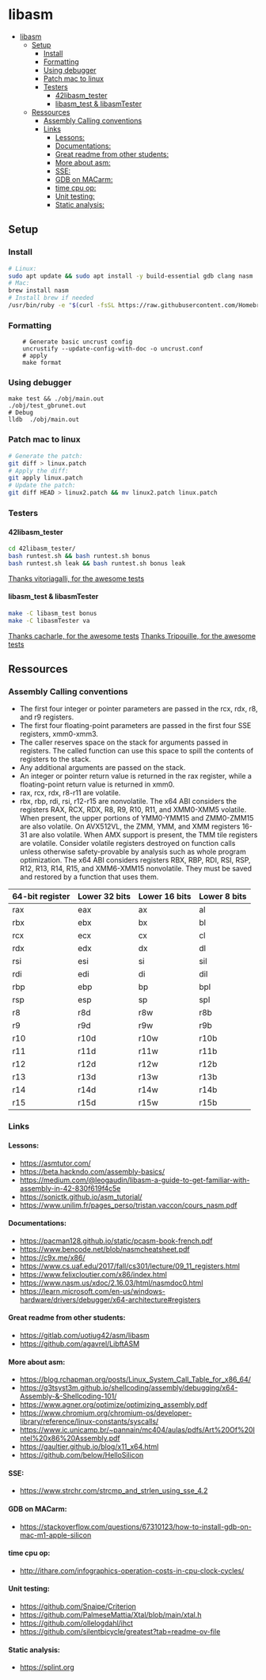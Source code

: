 # libasm
- [libasm](#libasm)
  - [Setup](#setup)
    - [Install](#install)
    - [Formatting](#formatting)
    - [Using debugger](#using-debugger)
    - [Patch mac to linux](#patch-mac-to-linux)
    - [Testers](#testers)
      - [42libasm\_tester](#42libasm_tester)
      - [libasm\_test \& libasmTester](#libasm_test--libasmtester)
  - [Ressources](#ressources)
    - [Assembly Calling conventions](#assembly-calling-conventions)
    - [Links](#links)
      - [Lessons:](#lessons)
      - [Documentations:](#documentations)
      - [Great readme from other students:](#great-readme-from-other-students)
      - [More about asm:](#more-about-asm)
      - [SSE:](#sse)
      - [GDB on MACarm:](#gdb-on-macarm)
      - [time cpu op:](#time-cpu-op)
      - [Unit testing:](#unit-testing)
      - [Static analysis:](#static-analysis)

## Setup

### Install
```bash
# Linux:
sudo apt update && sudo apt install -y build-essential gdb clang nasm
# Mac:
brew install nasm
# Install brew if needed
/usr/bin/ruby -e "$(curl -fsSL https://raw.githubusercontent.com/Homebrew/install/master/install)"
```

### Formatting
```shell
    # Generate basic uncrust config
    uncrustify --update-config-with-doc -o uncrust.conf
    # apply
    make format
```

### Using debugger
```shell
make test && ./obj/main.out
./obj/test_gbrunet.out
# Debug
lldb  ./obj/main.out
```

### Patch mac to linux 
```bash
# Generate the patch:
git diff > linux.patch
# Apply the diff:
git apply linux.patch
# Update the patch:
git diff HEAD > linux2.patch && mv linux2.patch linux.patch
```

### Testers
#### 42libasm_tester
```bash
cd 42libasm_tester/
bash runtest.sh && bash runtest.sh bonus
bash runtest.sh leak && bash runtest.sh bonus leak
```
[Thanks vitoriagalli, for the awesome tests](https://github.com/vitoriagalli/42libasm_tester)
#### libasm_test & libasmTester
```bash
make -C libasm_test bonus
make -C libasmTester va
```
[Thanks cacharle, for the awesome tests](https://github.com/cacharle/libasm_test)
[Thanks Tripouille, for the awesome tests](https://github.com/Tripouille/libasmTester)

## Ressources
### Assembly Calling conventions

- The first four integer or pointer parameters are passed in the rcx, rdx, r8, and r9 registers.
- The first four floating-point parameters are passed in the first four SSE registers, xmm0-xmm3.
- The caller reserves space on the stack for arguments passed in registers. The called function can use this space to spill the contents of registers to the stack.
- Any additional arguments are passed on the stack.
- An integer or pointer return value is returned in the rax register, while a floating-point return value is returned in xmm0.
- rax, rcx, rdx, r8-r11 are volatile.
- rbx, rbp, rdi, rsi, r12-r15 are nonvolatile.
The x64 ABI considers the registers RAX, RCX, RDX, R8, R9, R10, R11, and XMM0-XMM5 volatile. When present, the upper portions of YMM0-YMM15 and ZMM0-ZMM15 are also volatile. On AVX512VL, the ZMM, YMM, and XMM registers 16-31 are also volatile. When AMX support is present, the TMM tile registers are volatile. Consider volatile registers destroyed on function calls unless otherwise safety-provable by analysis such as whole program optimization.
The x64 ABI considers registers RBX, RBP, RDI, RSI, RSP, R12, R13, R14, R15, and XMM6-XMM15 nonvolatile. They must be saved and restored by a function that uses them.

| 64-bit register | Lower 32 bits | Lower 16 bits | Lower 8 bits |
|----------------|---------------|---------------|-------------|
| rax            | eax           | ax            | al          |
| rbx            | ebx           | bx            | bl          |
| rcx            | ecx           | cx            | cl          |
| rdx            | edx           | dx            | dl          |
| rsi            | esi           | si            | sil         |
| rdi            | edi           | di            | dil         |
| rbp            | ebp           | bp            | bpl         |
| rsp            | esp           | sp            | spl         |
| r8             | r8d           | r8w           | r8b         |
| r9             | r9d           | r9w           | r9b         |
| r10            | r10d          | r10w          | r10b        |
| r11            | r11d          | r11w          | r11b        |
| r12            | r12d          | r12w          | r12b        |
| r13            | r13d          | r13w          | r13b        |
| r14            | r14d          | r14w          | r14b        |
| r15            | r15d          | r15w          | r15b        |

### Links
#### Lessons:

- <https://asmtutor.com/>
- <https://beta.hackndo.com/assembly-basics/>
- <https://medium.com/@leogaudin/libasm-a-guide-to-get-familiar-with-assembly-in-42-830f619f4c5e>
- <https://sonictk.github.io/asm_tutorial/>
- <https://www.unilim.fr/pages_perso/tristan.vaccon/cours_nasm.pdf>

#### Documentations:
- <https://pacman128.github.io/static/pcasm-book-french.pdf>
- <https://www.bencode.net/blob/nasmcheatsheet.pdf>
- <https://c9x.me/x86/>
- <https://www.cs.uaf.edu/2017/fall/cs301/lecture/09_11_registers.html>
- <https://www.felixcloutier.com/x86/index.html>
- <https://www.nasm.us/xdoc/2.16.03/html/nasmdoc0.html>
- <https://learn.microsoft.com/en-us/windows-hardware/drivers/debugger/x64-architecture#registers>

#### Great readme from other students:
- <https://gitlab.com/uotiug42/asm/libasm>
- <https://github.com/agavrel/LibftASM>

#### More about asm:
- <https://blog.rchapman.org/posts/Linux_System_Call_Table_for_x86_64/>
- <https://g3tsyst3m.github.io/shellcoding/assembly/debugging/x64-Assembly-&-Shellcoding-101/>
- <https://www.agner.org/optimize/optimizing_assembly.pdf>
- <https://www.chromium.org/chromium-os/developer-library/reference/linux-constants/syscalls/>
- <https://www.ic.unicamp.br/~pannain/mc404/aulas/pdfs/Art%20Of%20Intel%20x86%20Assembly.pdf>
- <https://gaultier.github.io/blog/x11_x64.html>
- <https://github.com/below/HelloSilicon>

#### SSE:
- <https://www.strchr.com/strcmp_and_strlen_using_sse_4.2>

#### GDB on MACarm:
- <https://stackoverflow.com/questions/67310123/how-to-install-gdb-on-mac-m1-apple-silicon>

#### time cpu op:
- <http://ithare.com/infographics-operation-costs-in-cpu-clock-cycles/>

#### Unit testing:
- <https://github.com/Snaipe/Criterion>
- <https://github.com/PalmeseMattia/Xtal/blob/main/xtal.h>
- <https://github.com/ollelogdahl/ihct>
- <https://github.com/silentbicycle/greatest?tab=readme-ov-file>

#### Static analysis:
- <https://splint.org>
